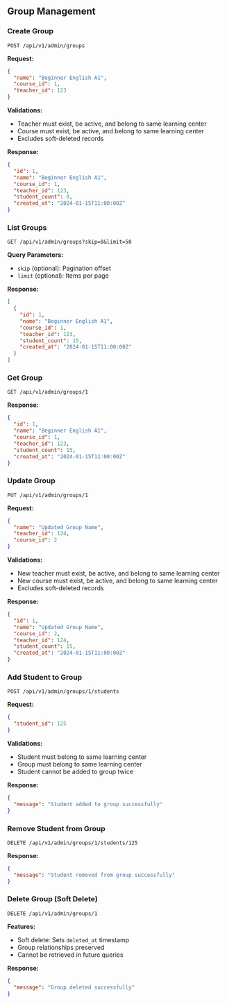 
## Group Management

### Create Group
`POST /api/v1/admin/groups`

**Request:**
```json
{
  "name": "Beginner English A1",
  "course_id": 1,
  "teacher_id": 123
}
```

**Validations:**
- Teacher must exist, be active, and belong to same learning center
- Course must exist, be active, and belong to same learning center
- Excludes soft-deleted records

**Response:**
```json
{
  "id": 1,
  "name": "Beginner English A1",
  "course_id": 1,
  "teacher_id": 123,
  "student_count": 0,
  "created_at": "2024-01-15T11:00:00Z"
}
```

### List Groups
`GET /api/v1/admin/groups?skip=0&limit=50`

**Query Parameters:**
- `skip` (optional): Pagination offset
- `limit` (optional): Items per page

**Response:**
```json
[
  {
    "id": 1,
    "name": "Beginner English A1",
    "course_id": 1,
    "teacher_id": 123,
    "student_count": 15,
    "created_at": "2024-01-15T11:00:00Z"
  }
]
```

### Get Group
`GET /api/v1/admin/groups/1`

**Response:**
```json
{
  "id": 1,
  "name": "Beginner English A1",
  "course_id": 1,
  "teacher_id": 123,
  "student_count": 15,
  "created_at": "2024-01-15T11:00:00Z"
}
```

### Update Group
`PUT /api/v1/admin/groups/1`

**Request:**
```json
{
  "name": "Updated Group Name",
  "teacher_id": 124,
  "course_id": 2
}
```

**Validations:**
- New teacher must exist, be active, and belong to same learning center
- New course must exist, be active, and belong to same learning center
- Excludes soft-deleted records

**Response:**
```json
{
  "id": 1,
  "name": "Updated Group Name",
  "course_id": 2,
  "teacher_id": 124,
  "student_count": 15,
  "created_at": "2024-01-15T11:00:00Z"
}
```

### Add Student to Group
`POST /api/v1/admin/groups/1/students`

**Request:**
```json
{
  "student_id": 125
}
```

**Validations:**
- Student must belong to same learning center
- Group must belong to same learning center
- Student cannot be added to group twice

**Response:**
```json
{
  "message": "Student added to group successfully"
}
```

### Remove Student from Group
`DELETE /api/v1/admin/groups/1/students/125`

**Response:**
```json
{
  "message": "Student removed from group successfully"
}
```

### Delete Group (Soft Delete)
`DELETE /api/v1/admin/groups/1`

**Features:**
- Soft delete: Sets `deleted_at` timestamp
- Group relationships preserved
- Cannot be retrieved in future queries

**Response:**
```json
{
  "message": "Group deleted successfully"
}
```
